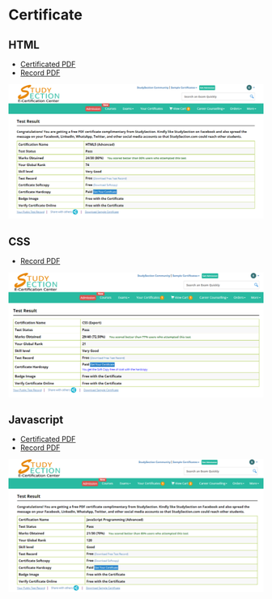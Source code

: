 # Certificate

## HTML
<ul>
  <li><a href="./html5/Elias Sbehat_656321 (1).pdf" target="_blank">Certificated PDF</a></li>
  <li><a href="./html5/Elias Sbehat_656321.pdf" target="_blank">Record PDF</a></li>
</ul>
<img src="./html5/Screenshot_1.png" />

## CSS
<ul>
  <li><a href="./css/Elias Sbehat_656321.pdf" target="_blank">Record PDF</a></li>
</ul>
<img src="./css/Screenshot_2.png" />

## Javascript
<ul>
  <li><a href="./Javascript/Elias Sbehat_656321.pdf" target="_blank">Certificated PDF</a></li>
  <li><a href="./Javascript/Elias Sbehat_656321 (1).pdf" target="_blank">Record PDF</a></li>
</ul>
<img src="./Javascript/Screenshot_1.png" />
